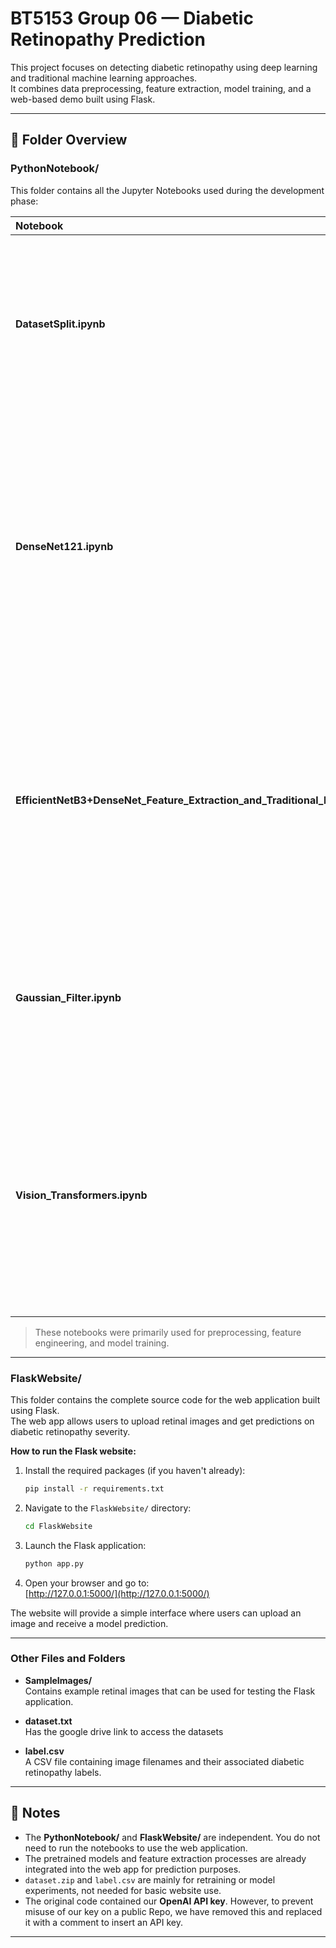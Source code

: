 # BT5153 Group 06 — Diabetic Retinopathy Prediction

This project focuses on detecting diabetic retinopathy using deep learning and traditional machine learning approaches.  
It combines data preprocessing, feature extraction, model training, and a web-based demo built using Flask.

---

## 📂 Folder Overview

### PythonNotebook/

This folder contains all the Jupyter Notebooks used during the development phase:

| Notebook | Description |
|:---------|:------------|
| **DatasetSplit.ipynb** | Prepares the dataset by splitting it into training (70%) , test (15%) , and validation (15%) sets based on image labels. This ensures proper evaluation during model training. |
| **DenseNet121.ipynb** | Extracts deep features from retinal images using DenseNet121 architectures, train, validate model to classify images into diabetic severity. Evaluation metrics for validation and test set are shown, together with Grad-CAM images for interpretability. |
| **EfficientNetB3+DenseNet_Feature_Extraction_and_Traditional_ML_Classifier.ipynb** | Extracts deep features from retinal images using EfficientNetB3 and DenseNet architectures, then applies traditional machine learning classifiers (such as SVM and Random Forest) to classify diabetic retinopathy severity. |
| **Gaussian_Filter.ipynb** | Applies Gaussian filtering to retinal images to enhance image clarity, reduce noise, and potentially improve feature extraction quality. |
| **Vision_Transformers.ipynb** | Runs a pretrained Vision Transformer model with out preprocessed data, and shows evaluation metrics on the test set after training. Then, generates an attention heatmap and integration with LLM for better interpretability.|

> These notebooks were primarily used for preprocessing, feature engineering, and model training.

---

### FlaskWebsite/

This folder contains the complete source code for the web application built using Flask.  
The web app allows users to upload retinal images and get predictions on diabetic retinopathy severity.

**How to run the Flask website:**

1. Install the required packages (if you haven't already):
   ```bash
   pip install -r requirements.txt
   ```

2. Navigate to the `FlaskWebsite/` directory:
   ```bash
   cd FlaskWebsite
   ```

3. Launch the Flask application:
   ```bash
   python app.py
   ```

4. Open your browser and go to:  
   [http://127.0.0.1:5000/](http://127.0.0.1:5000/)

The website will provide a simple interface where users can upload an image and receive a model prediction.

---

### Other Files and Folders

- **SampleImages/**  
  Contains example retinal images that can be used for testing the Flask application.

- **dataset.txt**  
  Has the google drive link to access the datasets

- **label.csv**  
  A CSV file containing image filenames and their associated diabetic retinopathy labels.

---

## 📝 Notes

- The **PythonNotebook/** and **FlaskWebsite/** are independent. You do not need to run the notebooks to use the web application.
- The pretrained models and feature extraction processes are already integrated into the web app for prediction purposes.
- `dataset.zip` and `label.csv` are mainly for retraining or model experiments, not needed for basic website use.
- The original code contained our **OpenAI API key**. However, to prevent misuse of our key on a public Repo, we have removed this and replaced it with a comment to insert an API key.
---
